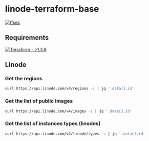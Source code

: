 # linode-terraform-base

[![tfsec][badge-gh-actions-tfsec]][link-gh-actions-tfsec]

## Requirements

[![Terraform - >1.3.6](https://img.shields.io/badge/Terraform->1.3.6-5835CC?logo=terraform)](https://terraform.io)

## Linode

### Get the regions

```sh
curl https://api.linode.com/v4/regions -s | jq '.data[].id'
```

### Get the list of public images

```sh
curl https://api.linode.com/v4/images -s | jq '.data[].id'
```

[badge-gh-actions-tfsec]: https://github.com/g3rhard/linode-terraform-base/actions/workflows/tfsec.yml/badge.svg?branch=production
[link-gh-actions-tfsec]: https://github.com/g3rhard/linode-terraform-base/actions?query=workflow%3Atfsec

### Get the list of instances types (linodes)

```sh
curl https://api.linode.com/v4/linode/types -s | jq '.data[].id'
```
